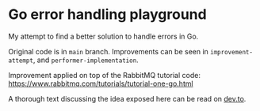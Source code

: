# Go error handling playground

My attempt to find a better solution to handle errors in Go.

Original code is in `main` branch. Improvements can be seen in `improvement-attempt`, and `performer-implementation`.

Improvement applied on top of the RabbitMQ tutorial code: https://www.rabbitmq.com/tutorials/tutorial-one-go.html

A thorough text discussing the idea exposed here can be read on [dev.to](https://dev.to/hlmerscher/the-controversial-go-way-of-handling-errors-2ka1).
